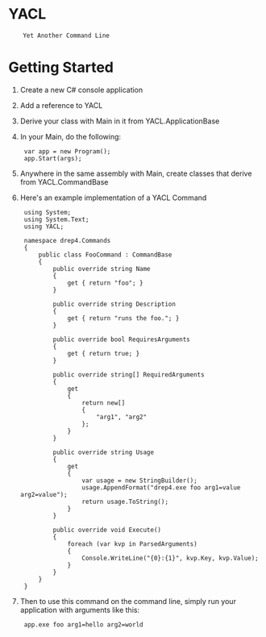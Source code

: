 YACL
===

		Yet Another Command Line

Getting Started
===

1. Create a new C# console application

2. Add a reference to YACL

3. Derive your class with Main in it from YACL.ApplicationBase

4. In your Main, do the following:

		var app = new Program();
		app.Start(args);

5. Anywhere in the same assembly with Main, create classes that derive from YACL.CommandBase

6. Here's an example implementation of a YACL Command

		using System;
		using System.Text;
		using YACL;

		namespace drep4.Commands
		{
		    public class FooCommand : CommandBase
		    {
		        public override string Name
		        {
		            get { return "foo"; }
		        }

		        public override string Description
		        {
		            get { return "runs the foo."; }
		        }

		        public override bool RequiresArguments
		        {
		            get { return true; }
		        }

		        public override string[] RequiredArguments
		        {
		            get
		            {
		                return new[]
		                {
		                    "arg1", "arg2"
		                };
		            }
		        }

		        public override string Usage
		        {
		            get
		            {
		                var usage = new StringBuilder();
		                usage.AppendFormat("drep4.exe foo arg1=value arg2=value");
		                return usage.ToString();
		            }
		        }

		        public override void Execute()
		        {
		            foreach (var kvp in ParsedArguments)
		            {
		                Console.WriteLine("{0}:{1}", kvp.Key, kvp.Value);
		            }
		        }
		    }
		}

7. Then to use this command on the command line, simply run your application with arguments like this:

		app.exe foo arg1=hello arg2=world